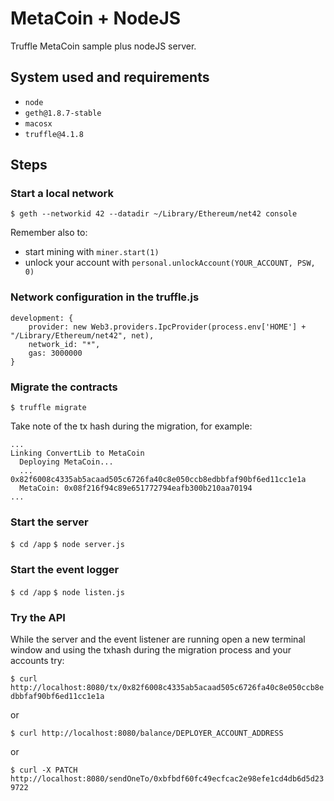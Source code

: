 # MetaCoin + NodeJS
Truffle MetaCoin sample plus nodeJS server.

## System used and requirements

- `node`
- `geth@1.8.7-stable`
- `macosx`
- `truffle@4.1.8`

## Steps
### Start a local network

`$ geth --networkid 42 --datadir ~/Library/Ethereum/net42 console`

Remember also to:

- start mining with `miner.start(1)`
- unlock your account with `personal.unlockAccount(YOUR_ACCOUNT, PSW, 0)`

### Network configuration in the truffle.js

```
development: {
    provider: new Web3.providers.IpcProvider(process.env['HOME'] + "/Library/Ethereum/net42", net),
    network_id: "*",
    gas: 3000000
}
```

### Migrate the contracts

`$ truffle migrate`

Take note of the tx hash during the migration, for example:

```
...
Linking ConvertLib to MetaCoin
  Deploying MetaCoin...
  ... 0x82f6008c4335ab5acaad505c6726fa40c8e050ccb8edbbfaf90bf6ed11cc1e1a
  MetaCoin: 0x08f216f94c89e651772794eafb300b210aa70194
...
```

### Start the server

`$ cd /app`
`$ node server.js`

### Start the event logger

`$ cd /app`
`$ node listen.js`

### Try the API
While the server and the event listener are running open a new terminal window and using the txhash during the migration process and your accounts try:

`$ curl http://localhost:8080/tx/0x82f6008c4335ab5acaad505c6726fa40c8e050ccb8edbbfaf90bf6ed11cc1e1a`

or

`$ curl http://localhost:8080/balance/DEPLOYER_ACCOUNT_ADDRESS`

or

`$ curl -X PATCH http://localhost:8080/sendOneTo/0xbfbdf60fc49ecfcac2e98efe1cd4db6d5d239722`

